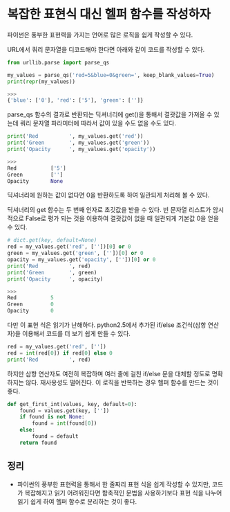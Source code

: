 # 복잡한 표현식 대신 헬퍼 함수를 작성하자

파이썬은 풍부한 표현력을 가지는 언어로 많은 로직을 쉽게 작성할 수 있다.

URL에서 쿼리 문자열을 디코드해야 한다면 아래와 같이 코드를 작성할 수 있다.
```py
from urllib.parse import parse_qs

my_values = parse_qs('red=5&blue=0&green=', keep_blank_values=True)
print(repr(my_values))

>>>
{'blue': ['0'], 'red': ['5'], 'green': ['']}
```

parse_qs 함수의 결과로 반환되는 딕셔너리에 get()을 통해서 결괏값을 가져올 수 있는데 쿼리 문자열 파라미터에 따라서 값이 있을 수도 없을 수도 있다.
```py
print('Red          ', my_values.get('red'))
print('Green        ', my_values.get('green'))
print('Opacity      ', my_values.get('opacity'))

>>>
Red           ['5']
Green         ['']
Opacity       None
```

딕셔너리에 원하는 값이 없다면 0을 반환하도록 하여 일관되게 처리해 볼 수 있다.

딕셔너리의 get 함수는 두 번째 인자로 초깃값을 받을 수 있다. 빈 문자열 리스트가 암시적으로 False로 평가 되는 것을 이용하여 결괏값이 없을 때 일관되게 기본값 0을 얻을 수 있다.
```py
# dict.get(key, default=None)
red = my_values.get('red', [''])[0] or 0
green = my_values.get('green', [''])[0] or 0
opacity = my_values.get('opacity', [''])[0] or 0
print('Red          ', red)
print('Green        ', green)
print('Opacity      ', opacity)

>>>
Red           5
Green         0
Opacity       0
```

다만 이 표현 식은 읽기가 난해하다. python2.5에서 추가된 if/else 조건식(삼항 연산자)을 이용해서 코드를 더 보기 쉽게 만들 수 있다.
```py
red = my_values.get('red', [''])
red = int(red[0]) if red[0] else 0
print('Red          ', red)
```

하지만 삼항 연산자도 여전히 복잡하며 여러 줄에 걸친 if/else 문을 대체할 정도로 명확하지는 않다. 재사용성도 떨어진다. 이 로직을 반복하는 경우 헬퍼 함수를 만드는 것이 좋다.
```py
def get_first_int(values, key, default=0):
    found = values.get(key, [''])
    if found is not None:
        found = int(found[0])
    else:
        found = default
    return found
```

## 정리
* 파이썬의 풍부한 표현력을 통해서 한 줄짜리 표현 식을 쉽게 작성할 수 있지만, 코드가 복잡해지고 읽기 어려워진다면 함축적인 문법을 사용하기보다 표현 식을 나누어 읽기 쉽게 하여 헬퍼 함수로 분리하는 것이 좋다.
